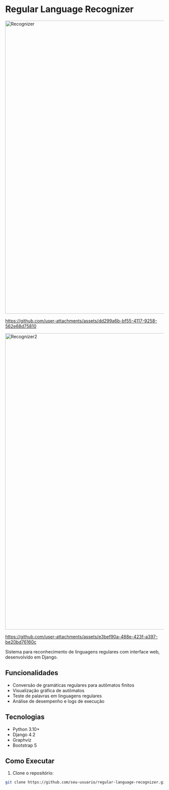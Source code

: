 # Regular Language Recognizer

<img width="682" height="931" alt="Recognizer" src="https://github.com/user-attachments/assets/67262c3e-b125-4426-850f-81a6dc5bd51d" />


https://github.com/user-attachments/assets/dd299a6b-bf55-4117-9258-562e68d75810


<img width="663" height="941" alt="Recognizer2" src="https://github.com/user-attachments/assets/96b7fa85-6654-4b42-bb19-a18ff9e5ff0c" />


https://github.com/user-attachments/assets/e3bef90a-488e-423f-a397-be20bd76160c




Sistema para reconhecimento de linguagens regulares com interface web, desenvolvido em Django.

## Funcionalidades

- Conversão de gramáticas regulares para autômatos finitos
- Visualização gráfica de autômatos
- Teste de palavras em linguagens regulares
- Análise de desempenho e logs de execução

## Tecnologias

- Python 3.10+
- Django 4.2
- Graphviz
- Bootstrap 5

## Como Executar

1. Clone o repositório:
```bash
git clone https://github.com/seu-usuario/regular-language-recognizer.git
